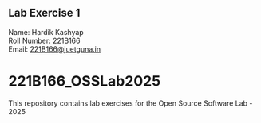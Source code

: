 ## Lab Exercise 1

Name: Hardik Kashyap  
Roll Number: 221B166  
Email: 221B166@juetguna.in  

# 221B166_OSSLab2025
This repository contains lab exercises for the Open Source Software Lab - 2025
